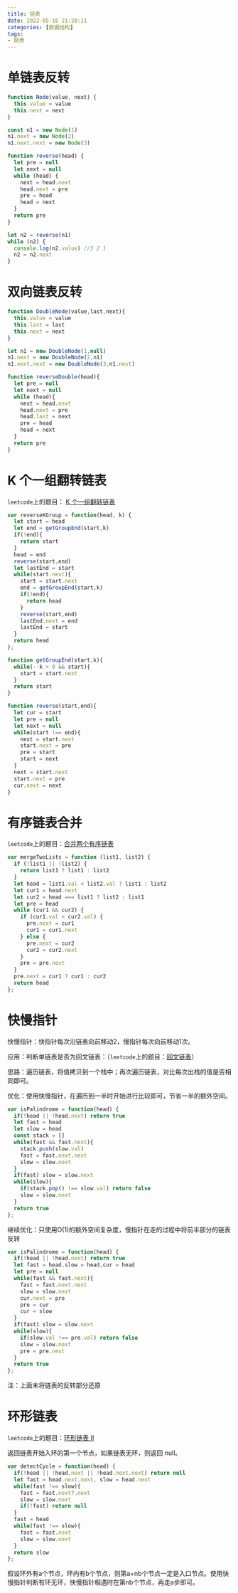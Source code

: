 ```yaml
---
title: 链表
date: 2022-05-16 21:28:11
categories: [数据结构]
tags:
- 链表
---
```


# 单链表反转

```js
function Node(value, next) {
  this.value = value
  this.next = next
}

const n1 = new Node(1)
n1.next = new Node(2)
n1.next.next = new Node(3)

function reverse(head) {
  let pre = null
  let next = null
  while (head) {
    next = head.next
    head.next = pre
    pre = head
    head = next
  }
  return pre
}

let n2 = reverse(n1)
while (n2) {
  console.log(n2.value) //3 2 1
  n2 = n2.next
}
```

# 双向链表反转

```js
function DoubleNode(value,last,next){
  this.value = value
  this.last = last
  this.next = next
}

let n1 = new DoubleNode(1,null)
n1.next = new DoubleNode(2,n1)
n1.next.next = new DoubleNode(3,n1.next)

function reverseDouble(head){
  let pre = null
  let next = null
  while (head){
    next = head.next
    head.next = pre
    head.last = next
    pre = head
    head = next
  }
  return pre
}
```

# K 个一组翻转链表

`leetcode`上的题目： [K 个一组翻转链表](https://leetcode.cn/problems/reverse-nodes-in-k-group/)

```js
var reverseKGroup = function(head, k) {
  let start = head
  let end = getGroupEnd(start,k)
  if(!end){
    return start
  }
  head = end
  reverse(start,end)
  let lastEnd = start
  while(start.next){
    start = start.next
    end = getGroupEnd(start,k)
    if(!end){
      return head
    }
    reverse(start,end)
    lastEnd.next = end
    lastEnd = start
  }
  return head
};

function getGroupEnd(start,k){
  while(--k > 0 && start){
    start = start.next
  }
  return start
}

function reverse(start,end){
  let cur = start
  let pre = null
  let next = null
  while(start !== end){
    next = start.next
    start.next = pre
    pre = start
    start = next
  }
  next = start.next
  start.next = pre
  cur.next = next
}
```

# 有序链表合并

`leetcode`上的题目：[合并两个有序链表](https://leetcode.cn/problems/merge-two-sorted-lists/)

```js
var mergeTwoLists = function (list1, list2) {
  if (!list1 || !list2) {
    return list1 ? list1 : list2
  }
  let head = list1.val < list2.val ? list1 : list2
  let cur1 = head.next
  let cur2 = head === list1 ? list2 : list1
  let pre = head
  while (cur1 && cur2) {
    if (cur1.val < cur2.val) {
      pre.next = cur1
      cur1 = cur1.next
    } else {
      pre.next = cur2
      cur2 = cur2.next
    }
    pre = pre.next
  }
  pre.next = cur1 ? cur1 : cur2
  return head
};
```

# 快慢指针

快慢指针：快指针每次沿链表向前移动2，慢指针每次向前移动1次。

应用：判断单链表是否为回文链表：（`leetcode`上的题目：[回文链表](https://leetcode.cn/problems/palindrome-linked-list/)）

思路：遍历链表，将值拷贝到一个栈中；再次遍历链表，对比每次出栈的值是否相同即可。

优化：使用快慢指针，在遍历到一半时开始进行比较即可，节省一半的额外空间。

```js
var isPalindrome = function(head) {
  if(!head || !head.next) return true
  let fast = head
  let slow = head
  const stack = []
  while(fast && fast.next){
    stack.push(slow.val)
    fast = fast.next.next
    slow = slow.next
  }
  if(fast) slow = slow.next
  while(slow){
    if(stack.pop() !== slow.val) return false
    slow = slow.next
  }
  return true
};
```

继续优化：只使用O(1)的额外空间复杂度，慢指针在走的过程中将前半部分的链表反转

```js
var isPalindrome = function(head) {
  if(!head || !head.next) return true
  let fast = head,slow = head,cur = head
  let pre = null
  while(fast && fast.next){
    fast = fast.next.next
    slow = slow.next
    cur.next = pre
    pre = cur
    cur = slow
  }
  if(fast) slow = slow.next
  while(slow){
    if(slow.val !== pre.val) return false
    slow = slow.next
    pre = pre.next
  }
  return true
};
```

注：上面未将链表的反转部分还原

# 环形链表

`leetcode`上的题目：[环形链表 II](https://leetcode.cn/problems/linked-list-cycle-ii/)

返回链表开始入环的第一个节点，如果链表无环，则返回 null。

```js
var detectCycle = function(head) {
  if(!head || !head.next || !head.next.next) return null
  let fast = head.next.next, slow = head.next
  while(fast !== slow){
    fast = fast.next?.next
    slow = slow.next
    if(!fast) return null
  }
  fast = head
  while(fast !== slow){
    fast = fast.next
    slow = slow.next
  }
  return slow
};
```

假设环外有a个节点，环内有b个节点，则第a+nb个节点一定是入口节点。使用快慢指针判断有环无环，快慢指针相遇时在第nb个节点，再走a步即可。

